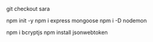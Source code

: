git checkout sara

npm init -y
npm i express mongoose
npm i -D nodemon

npm i bcryptjs
npm install jsonwebtoken
